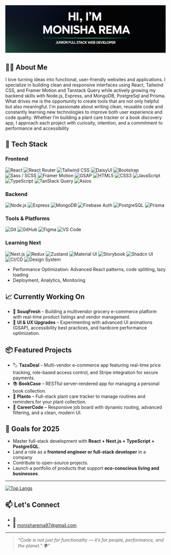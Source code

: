 <img src="https://github.com/monishaRema/monishaRema/blob/main/Github%20Profile.png">

## 🙋‍♀️ About Me
<p>I love turning ideas into functional, user-friendly websites and applications. I specialize in building clean and responsive interfaces using React, Tailwind CSS, and Framer Motion and Tanstack Query while actively growing my backend skills with Node.js, Express, and MongoDB, PostgreSql and Prisma. What drives me is the opportunity to create tools that are not only helpful but also meaningful. I'm passionate about writing clean, reusable code and constantly learning new technologies to improve both user experience and code quality.
Whether I’m building a plant care tracker or a book discovery app, I approach each project with curiosity, intention, and a commitment to performance and accessibility</p>


## 🧰 Tech Stack

### Frontend  
![React](https://img.shields.io/badge/-React-61DAFB?logo=react&logoColor=white&style=flat) ![React Router](https://img.shields.io/badge/-React_Router-CA4245?logo=react-router&logoColor=white&style=flat) ![Tailwind CSS](https://img.shields.io/badge/-TailwindCSS-38B2AC?logo=tailwind-css&logoColor=white&style=flat) ![DaisyUI](https://img.shields.io/badge/-DaisyUI-5A0FC8?style=flat&logoColor=white) ![Bootstrap](https://img.shields.io/badge/-Bootstrap-7952B3?logo=bootstrap&logoColor=white&style=flat) ![Sass / SCSS](https://img.shields.io/badge/-Sass-CC6699?logo=sass&logoColor=white&style=flat) ![Framer Motion](https://img.shields.io/badge/-Framer--Motion-EF0179?logo=framer&logoColor=white&style=flat) ![GSAP](https://img.shields.io/badge/-GSAP-88CE02?logo=greensock&logoColor=white&style=flat) ![HTML5](https://img.shields.io/badge/-HTML5-E34F26?logo=html5&logoColor=white&style=flat) ![CSS3](https://img.shields.io/badge/-CSS3-1572B6?logo=css3&logoColor=white&style=flat) ![JavaScript](https://img.shields.io/badge/-JavaScript-F7DF1E?logo=javascript&logoColor=black&style=flat) ![TypeScript](https://img.shields.io/badge/-TypeScript-3178C6?logo=typescript&logoColor=white&style=flat) ![TanStack Query](https://img.shields.io/badge/-TanStack_Query-FF4154?logo=react-query&logoColor=white&style=flat)  ![Axios](https://img.shields.io/badge/-Axios-5A29E4?logo=axios&logoColor=white&style=flat)

### Backend  
![Node.js](https://img.shields.io/badge/-Node.js-339933?logo=node.js&logoColor=white&style=flat)  ![Express](https://img.shields.io/badge/-Express-000000?logo=express&logoColor=white&style=flat)  ![MongoDB](https://img.shields.io/badge/-MongoDB-47A248?logo=mongodb&logoColor=white&style=flat)  ![Firebase Auth](https://img.shields.io/badge/-Firebase-FFCA28?logo=firebase&logoColor=white&style=flat)  ![PostgreSQL](https://img.shields.io/badge/-PostgreSQL-4169E1?logo=postgresql&logoColor=white&style=flat)  ![Prisma](https://img.shields.io/badge/-Prisma-2D3748?logo=prisma&logoColor=white&style=flat)

### Tools & Platforms  
![Git](https://img.shields.io/badge/-Git-F05032?logo=git&logoColor=white&style=flat)  ![GitHub](https://img.shields.io/badge/-GitHub-181717?logo=github&logoColor=white&style=flat)  ![Figma](https://img.shields.io/badge/-Figma-F24E1E?logo=figma&logoColor=white&style=flat)  ![VS Code](https://img.shields.io/badge/-VSCode-007ACC?logo=visual-studio-code&logoColor=white&style=flat)  

### Learning Next  
![Next.js](https://img.shields.io/badge/-Next.js-000000?logo=next.js&logoColor=white&style=flat)  ![Redux](https://img.shields.io/badge/-Redux-764ABC?logo=redux&logoColor=white&style=flat)  ![Zustand](https://img.shields.io/badge/-Zustand-000000?logo=zustand&logoColor=white&style=flat)  ![Material UI](https://img.shields.io/badge/-Material_UI-007FFF?logo=mui&logoColor=white&style=flat)  ![Storybook](https://img.shields.io/badge/-Storybook-FF4785?logo=storybook&logoColor=white&style=flat)  ![Shadcn UI](https://img.shields.io/badge/-Shadcn_UI-111827?style=flat&logoColor=white) ![CI/CD](https://img.shields.io/badge/-CI%2FCD-2088FF?style=flat&logo=github-actions&logoColor=white) ![Design System](https://img.shields.io/badge/-Design_System-E10098?style=flat&logo=storybook&logoColor=white)
- Performance Optimization: Advanced React patterns, code splitting, lazy loading  
-  Deployment, Analytics,  Monitoring

## 📈 Currently Working On

- 🛒 **SouqFresh** – Building a multivendor grocery e-commerce platform with real-time product listings and vendor management.
- 🎨 **UI & UX Upgrades** – Experimenting with advanced UI animations (GSAP), accessibility best practices, and hardcore performance optimization.

## 📦 Featured Projects

- 🏷️ **TazaDeal** – Multi-vendor e-commerce app featuring real-time price tracking, role-based access control, and Stripe integration for secure payments.
- 📚 **BookCase** – RESTful server-rendered app for managing a personal book collection.
- 🌱 **Planto** – Full-stack plant care tracker to manage routines and reminders for your plant collection.
- 💼 **CareerCode** – Responsive job board with dynamic routing, advanced filtering, and a clean, modern UI.


## 🎯 Goals for 2025

- Master full-stack development with **React + Next.js + TypeScript + PostgreSQL**.
- Land a role as a **frontend engineer or full-stack developer** in a company
- Contribute to open-source projects.
- Launch a portfolio of products that support **eco-conscious living and businesses**.

--- 

[![Top Langs](https://github-readme-stats.vercel.app/api/top-langs/?username=monishaRema&layout=compact)](https://github.com/monishaRema)


## 📫 Let's Connect

- 🔗  
- 📧 monisharema97@gmail.com

---

> *“Code is not just for functionality — it’s for people, performance, and the planet.”* 🌍"


